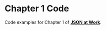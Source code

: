 Chapter 1 Code
==============
Code examples for Chapter 1 of [__JSON at Work__](https://github.com/tmarrs/json-at-work-examples/blob/master/README.md).

